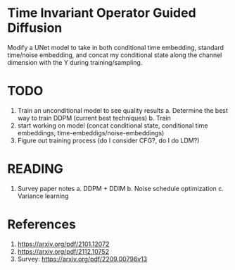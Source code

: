 # Time Invariant Operator Guided Diffusion

Modify a UNet model to take in both conditional time embedding, standard time/noise embedding, and concat my conditional state along the channel dimension with the Y during training/sampling.

# TODO
1. Train an unconditional model to see quality results
    a. Determine the best way to train DDPM (current best techniques)
    b. Train
2. start working on model (concat conditional state, conditional time embeddings, time-embeddigs/noise-embeddings)
3. Figure out training process (do I consider CFG?, do I do LDM?)

# READING
1. Survey paper notes
    a. DDPM + DDIM
    b. Noise schedule optimization
    c. Variance learning

# References
1. https://arxiv.org/pdf/2101.12072
2. https://arxiv.org/pdf/2112.10752
3. Survey: https://arxiv.org/pdf/2209.00796v13